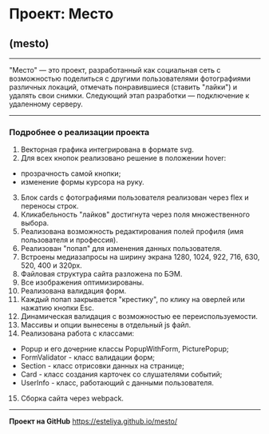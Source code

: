 # Проект: Место
## (mesto)
______________________
"Место" — это проект, разработанный как социальная сеть с возможностью поделиться с другими пользователями фотографиями различных локаций, отмечать понравившиеся (ставить "лайки") и удалять свои снимки. 
Следующий этап разработки — подключение к удаленному серверу.
______________________
### Подробнее о реализации проекта
1. Векторная графика интегрирована в формате svg.
2. Для всех кнопок реализовано решение в положении hover:
* прозрачность самой кнопки;
* изменение формы курсора на руку.
3. Блок cards с фотографиями пользователя реализован через flex и переносы строк.
4. Кликабельность "лайков" достигнута через поля множественного выбора.
5. Реализована возможность редактирования полей профиля (имя пользователя и профессия).
6. Реализован "попап" для изменения данных пользователя.
7. Встроены медиазапросы на ширину экрана 1280, 1024, 922, 716, 630, 520, 400 и 320px.
8. Файловая структура сайта разложена по БЭМ.
9. Все изображения оптимизированы.
10. Реализована валидация форм.
11. Каждый попап закрывается "крестику", по клику на оверлей или нажатию кнопки Esc.
12. Динамическая валидация с возможностью ее переиспользуемости.
13. Массивы и опции вынесены в отдельный js файл.
14. Реализована работа с классами: 
* Popup и его дочерние классы PopupWithForm, PicturePopup;
* FormValidator - класс валидации форм;
* Section - класс отрисовки данных на странице; 
* Сard - класс создания карточек со слушателями событий;
* UserInfo - класс, работающий с данными пользователя. 
15. Сборка сайта через webpack.
______________________
**Проект на GitHub**
https://esteliya.github.io/mesto/
